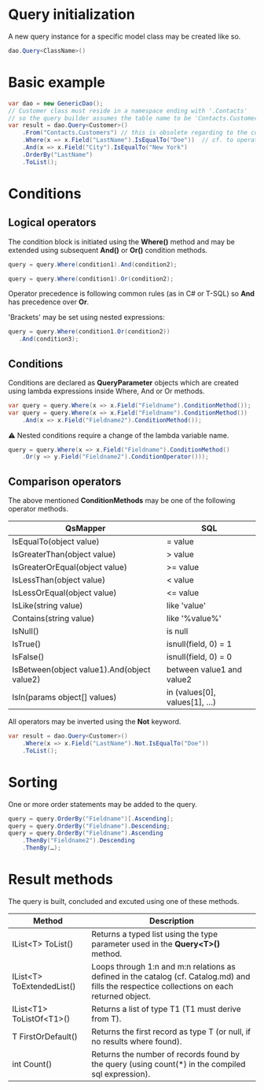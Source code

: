 # Query initialization

A new query instance for a specific model class may be created like so.

```csharp
dao.Query<ClassName>() 
```

# Basic example

```csharp
var dao = new GenericDao();
// Customer class must reside in a namespace ending with '.Contacts'
// so the query builder assumes the table name to be 'Contacts.Customers'
var result = dao.Query<Customer>()
 	.From("Contacts.Customers") // this is obsolete regarding to the convention mentioned above
 	.Where(x => x.Field("LastName").IsEqualTo("Doe"))  // cf. to operator list below
 	.And(x => x.Field("City").IsEqualTo("New York")
 	.OrderBy("LastName")
 	.ToList();
```

# Conditions

## Logical operators

The condition block is initiated using the **Where()** method and may be extended using subsequent **And()** or **Or()** condition methods.

```csharp
query = query.Where(condition1).And(condition2);

query = query.Where(condition1).Or(condition2);
```

Operator precedence is following common rules (as in C# or T-SQL) so **And** has precedence over **Or**.

'Brackets' may be set using nested expressions:

```csharp
query = query.Where(condition1.Or(condition2))
   .And(condition3);
```

## Conditions

Conditions are declared as **QueryParameter** objects which are created using lambda expressions inside Where, And or Or methods.

```csharp
var query = query.Where(x => x.Field("Fieldname").ConditionMethod()); 
var query = query.Where(x => x.Field("Fieldname").ConditionMethod())
 	.And(x => x.Field("Fieldname2").ConditionMethod());
```

:warning: Nested conditions require a change of the lambda variable name.

```csharp
query = query.Where(x => x.Field("Fieldname").ConditionMethod()
 	.Or(y => y.Field("Fieldname2").ConditionOperator()));
```

## Comparison operators

The above mentioned **ConditionMethods** may be one of the following operator methods.

QsMapper |	SQL
---------|----
IsEqualTo(object value)	| = value
IsGreaterThan(object value)	| > value
IsGreaterOrEqual(object value) |	>= value
IsLessThan(object value) |	< value
IsLessOrEqual(object value) |	<= value
IsLike(string value) |	like 'value'
Contains(string value) |	like '%value%'
IsNull() |	is null
IsTrue() |	isnull(field, 0) = 1
IsFalse() |	isnull(field, 0) = 0
IsBetween(object value1).And(object value2) |	between value1 and value2
IsIn(params object[] values) |	in (values[0], values[1], …)

All operators may be inverted using the **Not** keyword.

```csharp
var result = dao.Query<Customer>()
 	.Where(x => x.Field("LastName").Not.IsEqualTo("Doe"))  
 	.ToList();
 ```
 
# Sorting

One or more order statements may be added to the query.

```csharp
query = query.OrderBy("Fieldname")[.Ascending];
query = query.OrderBy("Fieldname").Descending;
query = query.OrderBy("Fieldname").Ascending
 	.ThenBy("Fieldname2").Descending
 	.ThenBy(…);
```

# Result methods

The query is built, concluded and excuted using one of these methods.

Method | Description
------ | -----------
IList\<T> ToList() | Returns a typed list using the type parameter used in the **Query\<T>()** method.	
IList\<T> ToExtendedList() |	Loops through 1:n and m:n relations as defined in the catalog (cf. Catalog.md) and fills the respectice collections on each returned object.
IList\<T1> ToListOf\<T1>() |	Returns a list of type T1 (T1 must derive from T).
T FirstOrDefault() |	Returns the first record as type T (or null, if no results where found).
int Count()	| Returns the number of records found by the query (using count(*) in the compiled sql expression).





